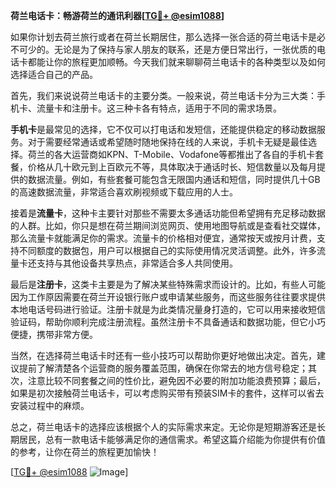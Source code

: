 **荷兰电话卡：畅游荷兰的通讯利器[[TG💪+ @esim1088](https://t.me/s/esim1088)]**

如果你计划去荷兰旅行或者在荷兰长期居住，那么选择一张合适的荷兰电话卡是必不可少的。无论是为了保持与家人朋友的联系，还是方便日常出行，一张优质的电话卡都能让你的旅程更加顺畅。今天我们就来聊聊荷兰电话卡的各种类型以及如何选择适合自己的产品。

首先，我们来说说荷兰电话卡的主要分类。一般来说，荷兰电话卡分为三大类：手机卡、流量卡和注册卡。这三种卡各有特点，适用于不同的需求场景。

**手机卡**是最常见的选择，它不仅可以打电话和发短信，还能提供稳定的移动数据服务。对于需要经常通话或希望随时随地保持在线的人来说，手机卡无疑是最佳选择。荷兰的各大运营商如KPN、T-Mobile、Vodafone等都推出了各自的手机卡套餐，价格从几十欧元到上百欧元不等，具体取决于通话时长、短信数量以及每月提供的数据流量。例如，有些套餐可能包含无限国内通话和短信，同时提供几十GB的高速数据流量，非常适合喜欢刷视频或下载应用的人士。

接着是**流量卡**，这种卡主要针对那些不需要太多通话功能但希望拥有充足移动数据的人群。比如，你只是想在荷兰期间浏览网页、使用地图导航或是查看社交媒体，那么流量卡就能满足你的需求。流量卡的价格相对便宜，通常按天或按月计费，支持不同额度的数据包，用户可以根据自己的实际使用情况灵活调整。此外，许多流量卡还支持与其他设备共享热点，非常适合多人共同使用。

最后是**注册卡**，这类卡主要是为了解决某些特殊需求而设计的。比如，有些人可能因为工作原因需要在荷兰开设银行账户或申请某些服务，而这些服务往往要求提供本地电话号码进行验证。注册卡就是为此类情况量身打造的，它可以用来接收短信验证码，帮助你顺利完成注册流程。虽然注册卡不具备通话和数据功能，但它小巧便捷，携带非常方便。

当然，在选择荷兰电话卡时还有一些小技巧可以帮助你更好地做出决定。首先，建议提前了解清楚各个运营商的服务覆盖范围，确保在你常去的地方信号稳定；其次，注意比较不同套餐之间的性价比，避免因不必要的附加功能浪费预算；最后，如果是初次接触荷兰电话卡，可以考虑购买带有预装SIM卡的套件，这样可以省去安装过程中的麻烦。

总之，荷兰电话卡的选择应该根据个人的实际需求来定。无论你是短期游客还是长期居民，总有一款电话卡能够满足你的通信需求。希望这篇介绍能为你提供有价值的参考，让你在荷兰的旅程更加愉快！

[[TG💪+ @esim1088](https://t.me/s/esim1088) ![Image](https://i.postimg.cc/4NQfJmqS/Snipaste-2025-05-13-00-14-12.png)]